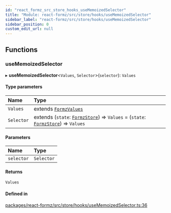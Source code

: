```yaml
---
id: "react_formz_src_store_hooks_useMemoizedSelector"
title: "Module: react-formz/src/store/hooks/useMemoizedSelector"
sidebar_label: "react-formz/src/store/hooks/useMemoizedSelector"
sidebar_position: 0
custom_edit_url: null
---
```


## Functions

### useMemoizedSelector

▸ **useMemoizedSelector**<`Values`, `Selector`\>(`selector`): `Values`

#### Type parameters

| Name | Type |
| :------ | :------ |
| `Values` | extends [`FormzValues`](react_formz_src_types_form.md#formzvalues) |
| `Selector` | extends (`state`: [`FormzStore`](../interfaces/react_formz_src_store_store_types.FormzStore.md)) => `Values` = (`state`: [`FormzStore`](../interfaces/react_formz_src_store_store_types.FormzStore.md)) => `Values` |

#### Parameters

| Name | Type |
| :------ | :------ |
| `selector` | `Selector` |

#### Returns

`Values`

#### Defined in

[packages/react-formz/src/store/hooks/useMemoizedSelector.ts:36](https://github.com/ZerryStack/react-formz/blob/main/packages/react-formz/src/store/hooks/useMemoizedSelector.ts#L36)
